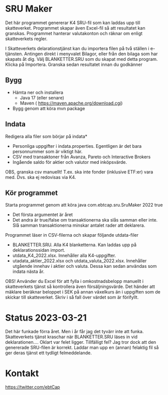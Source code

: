 # SRU Maker

Det här programmet genererar K4 SRU-fil som kan laddas upp till skatteverket. Programmet skapar även  Excel-fil så att resultatet kan granskas.
Programmet hanterar valutakonton och räknar om enligt skatteverkets regler. 

I Skatteverkets delarationstjänst kan du importera filen på två ställen i e-tjänsten. Antingen direkt i menyvalet Bilagor, eller från den bilaga som har skapats åt dig. Välj BLANKETTER.SRU som du skapat med detta program. Klicka på Importera. Granska sedan resultatet innan du godkänner

## Bygg
- Hämta ner och installera
  - Java 17 (eller senare)
  - Maven ( https://maven.apache.org/download.cgi)
- Bygg genom att köra mvn package


## Indata
Redigera alla filer som börjar på indata*
- Personliga uppgifter i indata.properties. Egentligen är det bara personnummer som är viktigt här.
- CSV med transaktoner från Avanza, Pareto och Interactive Brokers
- Ingående saldo för aktier och valutor med inköpsvärde.

OBS, granska csv manuellt! T.ex. ska inte fonder (inklusive ETF:er) vara med. Dvs. ska ej redovisas via K4.

## Kör programmet
Starta programmet genom att köra
java com.ebtcap.sru.SruMaker 2022 true
- Det första argumentet är året
- Det andra är true/false om transaktionerna ska slås samman eller inte. Slå samman transaktionerna minskar antalet rader att deklarera.

Programmet läser in CSV-filerna och skapar följande utdata-filer
- BLANKETTER.SRU. Alla K4 blanketterna. Kan laddas upp på deklarationssidan import.
- utdata_K4_2022.xlsx. Innehåller alla K4-uppgifter.
- utadata_aktier_2022.xlsx och utdata_valuta_2022.xlsx. Innehåller utgående innehav i aktier och valuta. Dessa kan sedan användas som indata nästa år.

OBS! Använder du Excel för att fylla i omkostnadsbelopp manuellt i skatteverkets tjänst så kontrollera även försäljningsvärde. Det händer att mäklare beräknar beloppet i SEK på annan växelkurs än i uppgiften som de skickar till skatteverket. Skriv i så fall över värdet som är förifyllt.

# Status 2023-03-21
Det här funkade förra året. Men i år får jag det tyvärr inte att funka. Skatteverkets tjänst kraschar när BLANKETTER.SRU läses in vid deklarationen.... Oklart var felet ligger. Tillfälligt fel? Jag tror dock att den genererade SRU-filen är korrekt. Laddar man upp en (annan) felaktig fil så ger deras tjänst ett tydligt felmeddelande. 


# Kontakt
https://twitter.com/ebtCap
